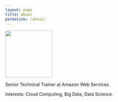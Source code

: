 ```yaml
---
layout: page
title: About
permalink: /about/
---
```


<img height="150" src="https://pbs.twimg.com/profile_images/735873117302587393/v5h5eAXl.jpg">

Senior Technical Trainer at Amazon Web Services.

Interests: Cloud Computing, Big Data, Data Science.
